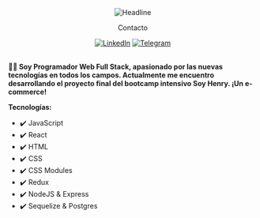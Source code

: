 <div>
    <div align=center>
        <img src="https://readme-typing-svg.herokuapp.com/?font=Ubuntu&color=82FFFF&size=32&center=true&vCenter=true&width=600&height=50&lines=¡Hola!+soy+Fernando+%F0%9F%91%8B;FullStack+Developer;" alt="Headline" />
    </div>
    <div align=center>
        <div><p>Contacto</p></div>
        <a href="https://www.linkedin.com/in/luis-fernando-cabezas-438bb4224/"><img src="https://img.shields.io/badge/Linkedin-0077b5?style=flat&logo=linkedin" alt="LinkedIn" /></a>
        <a href="https://t.me/FernandoC_7"><img src="https://img.shields.io/badge/Telegram-0088cc?style=flat&logo=telegram" alt="Telegram" /></a>
    </div>
    <div align=left>
        <br>
        <p>
            <strong> 
               👨‍💻 Soy Programador Web Full Stack, apasionado por las nuevas tecnologías en todos los campos. Actualmente me encuentro desarrollando el proyecto final del bootcamp intensivo Soy Henry. ¡Un e-commerce!
            </strong>
        </p>
         <p>
            <strong>
                Tecnologías:
            </strong>
        </p>
        <ul>
            <li>✔️ JavaScript</li>
            <li>✔️ React</li>  
            <li>✔️ HTML</li>  
            <li>✔️ CSS</li>
            <li>✔️ CSS Modules</li>
            <li>✔️ Redux</li>
            <li>✔️ NodeJS & Express</li>
            <li>✔️ Sequelize & Postgres</li>
        </ul>
    </div>
</div>
